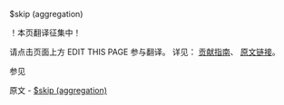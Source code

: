  $skip (aggregation)

 ！本页翻译征集中！

请点击页面上方 EDIT THIS PAGE 参与翻译。
详见：
[贡献指南]( https://github.com/whaleal/MongoDB-Manual-zh/blob/master/CONTRIBUTING.md )、
[原文链接](  https://docs.mongodb.com/manual/reference/operator/aggregation/skip/  )。

 参见

原文 - [$skip (aggregation)]( https://docs.mongodb.com/manual/reference/operator/aggregation/skip/ )

